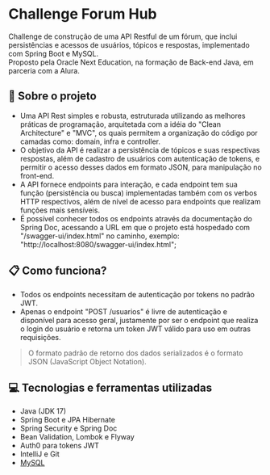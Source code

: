 # Challenge Forum Hub
Challenge de construção de uma API Restful de um fórum, que inclui persistências e acessos de usuários, tópicos e respostas, implementado com Spring Boot e MySQL.<br>
Proposto pela Oracle Next Education, na formação de Back-end Java, em parceria com a Alura.

## :wrench: Sobre o projeto
- Uma API Rest simples e robusta, estruturada utilizando as melhores práticas de programação, arquitetada com a idéia do "Clean Architecture" e "MVC", os quais permitem a organização do código por camadas como: domain, infra e controller.
- O objetivo da API é realizar a persistência de tópicos e suas respectivas respostas, além de cadastro de usuários com autenticação de tokens, e permitir o acesso desses dados em formato JSON, para manipulação no front-end.
- A API fornece endpoints para interação, e cada endpoint tem sua função (persistência ou busca) implementadas também com os verbos HTTP respectivos, além de nível de acesso para endpoints que realizam funções mais sensíveis.
- É possível conhecer todos os endpoints através da documentação do Spring Doc, acessando a URL em que o projeto está hospedado com "/swagger-ui/index.html" no caminho, exemplo: "http://localhost:8080/swagger-ui/index.html";

## :clipboard: Como funciona?
- Todos os endpoints necessitam de autenticação por tokens no padrão JWT.
- Apenas o endpoint "POST /usuarios" é livre de autenticação e disponível para acesso geral, justamente por ser o endpoint que realiza o login do usuário e retorna um token JWT válido para uso em outras requisições.
> O formato padrão de retorno dos dados serializados é o formato JSON (JavaScript Object Notation).

## :computer: Tecnologias e ferramentas utilizadas
- Java (JDK 17)
- Spring Boot e JPA Hibernate
- Spring Security e Spring Doc
- Bean Validation, Lombok e Flyway
- Auth0 para tokens JWT
- IntelliJ e Git
- [MySQL](https://www.mysql.com)